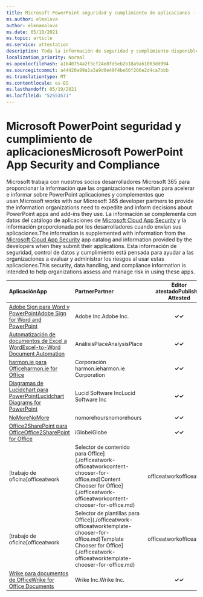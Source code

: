 ```yaml
---
title: Microsoft PowerPoint seguridad y cumplimiento de aplicaciones - Todas las aplicaciones
ms.author: elmalova
author: elenamalova
ms.date: 05/18/2021
ms.topic: article
ms.service: attestation
description: Toda la información de seguridad y cumplimiento disponible para todas las aplicaciones de Microsoft PowerPoint.
localization_priority: Normal
ms.openlocfilehash: a1b40754a2f3cf24e8fd5eb2b18a9a61003dd994
ms.sourcegitcommit: a44420a99a1a3a9d0e49f4be66f266e2d4ca7bbb
ms.translationtype: MT
ms.contentlocale: es-ES
ms.lasthandoff: 05/19/2021
ms.locfileid: "52553571"
---
```

# <a name="microsoft-powerpoint-app-security-and-compliance"></a><span data-ttu-id="cae67-103">Microsoft PowerPoint seguridad y cumplimiento de aplicaciones</span><span class="sxs-lookup"><span data-stu-id="cae67-103">Microsoft PowerPoint App Security and Compliance</span></span>

<span data-ttu-id="cae67-104">Microsoft trabaja con nuestros socios desarrolladores Microsoft 365 para proporcionar la información que las organizaciones necesitan para acelerar e informar sobre PowerPoint aplicaciones y complementos que usan.</span><span class="sxs-lookup"><span data-stu-id="cae67-104">Microsoft works with our Microsoft 365 developer partners to provide the information organizations need to expedite and inform decisions about PowerPoint apps and add-ins they use.</span></span> <span data-ttu-id="cae67-105">La información se complementa con datos del catálogo de aplicaciones de [Microsoft Cloud App Security](https://www.microsoft.com/en-us/enterprise-mobility-security/cloud-app-security) y la información proporcionada por los desarrolladores cuando envían sus aplicaciones.</span><span class="sxs-lookup"><span data-stu-id="cae67-105">The information is supplemented with information from the [Microsoft Cloud App Security](https://www.microsoft.com/en-us/enterprise-mobility-security/cloud-app-security) app catalog and information provided by the developers when they submit their applications.</span></span> <span data-ttu-id="cae67-106">Esta información de seguridad, control de datos y cumplimiento está pensada para ayudar a las organizaciones a evaluar y administrar los riesgos al usar estas aplicaciones.</span><span class="sxs-lookup"><span data-stu-id="cae67-106">This security, data handling, and compliance information is intended to help organizations assess and manage risk in using these apps.</span></span>

| <span data-ttu-id="cae67-107">**Aplicación**</span><span class="sxs-lookup"><span data-stu-id="cae67-107">**App**</span></span> | <span data-ttu-id="cae67-108">**Partner**</span><span class="sxs-lookup"><span data-stu-id="cae67-108">**Partner**</span></span> | <span data-ttu-id="cae67-109">**Editor atestado**</span><span class="sxs-lookup"><span data-stu-id="cae67-109">**Publisher Attested**</span></span> | <span data-ttu-id="cae67-110">**Certificado**</span><span class="sxs-lookup"><span data-stu-id="cae67-110">**Certified**</span></span> |
|:--------|:------------|:----------------------:|:-------------:|
| [<span data-ttu-id="cae67-111">Adobe Sign para Word y PowerPoint</span><span class="sxs-lookup"><span data-stu-id="cae67-111">Adobe Sign for Word and PowerPoint</span></span>](./adobe-inc-sign-for-word-and-powerpoint.md) | <span data-ttu-id="cae67-112">Adobe Inc.</span><span class="sxs-lookup"><span data-stu-id="cae67-112">Adobe Inc.</span></span> | <span data-ttu-id="cae67-113">**✓**</span><span class="sxs-lookup"><span data-stu-id="cae67-113">**✓**</span></span> | <img alt="Certified application badge" src="../media/certified-badge.png" height="25" width="25" /> |
| [<span data-ttu-id="cae67-114">Automatización de documentos de Excel a Word</span><span class="sxs-lookup"><span data-stu-id="cae67-114">Excel-to-Word Document Automation</span></span>](./analysisplace-excel-to-word-document-automation.md) | <span data-ttu-id="cae67-115">AnálisisPlace</span><span class="sxs-lookup"><span data-stu-id="cae67-115">AnalysisPlace</span></span> | <span data-ttu-id="cae67-116">**✓**</span><span class="sxs-lookup"><span data-stu-id="cae67-116">**✓**</span></span> |  |
| [<span data-ttu-id="cae67-117">harmon.ie para Office</span><span class="sxs-lookup"><span data-stu-id="cae67-117">harmon.ie for Office</span></span>](./harmonie-corporation-for-office.md) | <span data-ttu-id="cae67-118">Corporación harmon.ie</span><span class="sxs-lookup"><span data-stu-id="cae67-118">harmon.ie Corporation</span></span> | <span data-ttu-id="cae67-119">**✓**</span><span class="sxs-lookup"><span data-stu-id="cae67-119">**✓**</span></span> |  |
| [<span data-ttu-id="cae67-120">Diagramas de Lucidchart para PowerPoint</span><span class="sxs-lookup"><span data-stu-id="cae67-120">Lucidchart Diagrams for PowerPoint</span></span>](./lucid-software-inc-lucidchart-diagrams-for-powerpoint.md) | <span data-ttu-id="cae67-121">Lucid Software Inc</span><span class="sxs-lookup"><span data-stu-id="cae67-121">Lucid Software Inc</span></span> | <span data-ttu-id="cae67-122">**✓**</span><span class="sxs-lookup"><span data-stu-id="cae67-122">**✓**</span></span> |  |
| [<span data-ttu-id="cae67-123">NoMore</span><span class="sxs-lookup"><span data-stu-id="cae67-123">NoMore</span></span>](./nomorehours-nomore.md) | <span data-ttu-id="cae67-124">nomorehours</span><span class="sxs-lookup"><span data-stu-id="cae67-124">nomorehours</span></span> | <span data-ttu-id="cae67-125">**✓**</span><span class="sxs-lookup"><span data-stu-id="cae67-125">**✓**</span></span> |  |
| [<span data-ttu-id="cae67-126">Office2SharePoint para Office</span><span class="sxs-lookup"><span data-stu-id="cae67-126">Office2SharePoint for Office</span></span>](./iglobe-office2sharepoint-for-office.md) | <span data-ttu-id="cae67-127">iGlobe</span><span class="sxs-lookup"><span data-stu-id="cae67-127">iGlobe</span></span> | <span data-ttu-id="cae67-128">**✓**</span><span class="sxs-lookup"><span data-stu-id="cae67-128">**✓**</span></span> | <img alt="Certified application badge" src="../media/certified-badge.png" height="25" width="25" /> |
| <span data-ttu-id="cae67-129">[trabajo de oficina</span><span class="sxs-lookup"><span data-stu-id="cae67-129">[officeatwork</span></span> | <span data-ttu-id="cae67-130">Selector de contenido para Office](./officeatwork-officeatworkcontent-chooser-for-office.md)</span><span class="sxs-lookup"><span data-stu-id="cae67-130">Content Chooser for Office](./officeatwork-officeatworkcontent-chooser-for-office.md)</span></span> | <span data-ttu-id="cae67-131">officeatwork</span><span class="sxs-lookup"><span data-stu-id="cae67-131">officeatwork</span></span> | <span data-ttu-id="cae67-132">**✓**</span><span class="sxs-lookup"><span data-stu-id="cae67-132">**✓**</span></span> | <img alt="Certified application badge" src="../media/certified-badge.png" height="25" width="25" /> |
| <span data-ttu-id="cae67-133">[trabajo de oficina</span><span class="sxs-lookup"><span data-stu-id="cae67-133">[officeatwork</span></span> | <span data-ttu-id="cae67-134">Selector de plantillas para Office](./officeatwork-officeatworktemplate-chooser-for-office.md)</span><span class="sxs-lookup"><span data-stu-id="cae67-134">Template Chooser for Office](./officeatwork-officeatworktemplate-chooser-for-office.md)</span></span> | <span data-ttu-id="cae67-135">officeatwork</span><span class="sxs-lookup"><span data-stu-id="cae67-135">officeatwork</span></span> | <span data-ttu-id="cae67-136">**✓**</span><span class="sxs-lookup"><span data-stu-id="cae67-136">**✓**</span></span> | <img alt="Certified application badge" src="../media/certified-badge.png" height="25" width="25" /> |
| [<span data-ttu-id="cae67-137">Wrike para documentos de Office</span><span class="sxs-lookup"><span data-stu-id="cae67-137">Wrike for Office Documents</span></span>](./wrike-inc-for-office-documents.md) | <span data-ttu-id="cae67-138">Wrike Inc.</span><span class="sxs-lookup"><span data-stu-id="cae67-138">Wrike Inc.</span></span> | <span data-ttu-id="cae67-139">**✓**</span><span class="sxs-lookup"><span data-stu-id="cae67-139">**✓**</span></span> | <img alt="Certified application badge" src="../media/certified-badge.png" height="25" width="25" /> |
